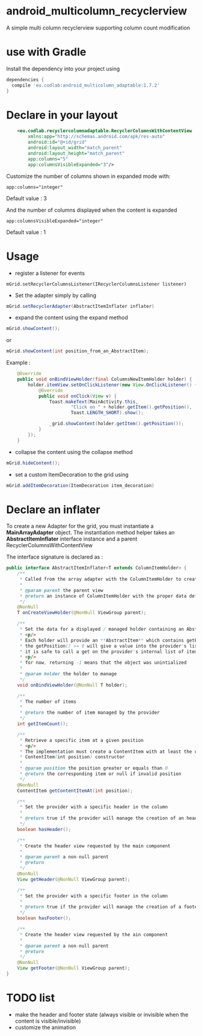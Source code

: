# android_multicolumn_recyclerview
A simple multi column recyclerview supporting column count modification


# use with Gradle

Install the dependency into your project using
```gradle
dependencies {
  compile 'eu.codlab:android_multicolumn_adaptable:1.7.2'
}
```

# Declare in your layout

```xml
    <eu.codlab.recyclercolumnadaptable.RecyclerColumnsWithContentView
        xmlns:app="http://schemas.android.com/apk/res-auto"
        android:id="@+id/grid"
        android:layout_width="match_parent"
        android:layout_height="match_parent"
        app:columns="5"
        app:columnsVisibleExpanded="3"/>
```

Customize the number of columns shown in expanded mode with:
```
app:columns="integer"
```
Default value : 3

And the number of columns displayed when the content is expanded

```
app:columnsVisibleExpanded="integer"
```
Default value : 1

# Usage

- register a listener for events
```jav
mGrid.setRecyclerColumnsListener(IRecyclerColumnsListener listener)
```

- Set the adapter simply by calling
```java
mGrid.setRecyclerAdapter(AbstractItemInflater inflater)
```

- expand the content using the expand method
```java
mGrid.showContent();
```

or

```java
mGrid.showContent(int position_from_an_AbstractItem);
```

Example :

```java
    @Override
    public void onBindViewHolder(final ColumnsNewItemHolder holder) {
        holder.itemView.setOnClickListener(new View.OnClickListener() {
            @Override
            public void onClick(View v) {
                Toast.makeText(MainActivity.this,
                        "Click on " + holder.getItem().getPosition(),
                        Toast.LENGTH_SHORT).show();

                _grid.showContent(holder.getItem().getPosition());
            }
        });
    }
```
- collapse the content using the collapse method
```java
mGrid.hideContent();
```

- set a custom ItemDecoration to the grid using
```java
mGrid.addItemDecoration(ItemDecoration item_decoration)
```

# Declare an inflater

To create a new Adapter for the grid, you must instantiate a **MainArrayAdapter** object.
The instantiation method helper takes an **AbstractItemInflater** interface instance and a parent RecyclerColumnsWithContentView

The interface signature is declared as :
```java
public interface AbstractItemInflater<T extends ColumnItemHolder> {
    /**
     * Called from the array adapter with the ColumnItemHolder to create
     *
     * @param parent the parent view
     * @return an instance of ColumnItemHolder with the proper data default data binded
     */
    @NonNull
    T onCreateViewHolder(@NonNull ViewGroup parent);

    /**
     * Set the data for a displayed / managed holder containing an AbstractItem
     * <p/>
     * Each holder will provide an **AbstractItem** which contains getPosition()
     * the getPosition() >= 0 will give a value into the provider's list of real items
     * it is safe to call a get on the provider's internal list of items from this value
     * <p/>
     * for now, returning -1 means that the object was unintialized
     *
     * @param holder the holder to manage
     */
    void onBindViewHolder(@NonNull T holder);

    /**
     * The number of items
     *
     * @return the number of item managed by the provider
     */
    int getItemCount();

    /**
     * Retrieve a specific item at a given position
     * <p/>
     * The implementation must create a ContentItem with at least the usage of ths
     * ContentItem(int position) constructor
     *
     * @param position the position greater or equals than 0
     * @return the corresponding item or null if invalid position
     */
    @NonNull
    ContentItem getContentItemAt(int position);

    /**
     * Set the provider with a specific header in the column
     *
     * @return true if the provider will manage the creation of an header view
     */
    boolean hasHeader();

    /**
     * Create the header view requested by the main component
     *
     * @param parent a non-null parent
     * @return
     */
    @NonNull
    View getHeader(@NonNull ViewGroup parent);

    /**
     * Set the provider with a specific footer in the column
     *
     * @return true if the provider will manage the creation of a footer view
     */
    boolean hasFooter();

    /**
     * Create the header view requested by the ain component
     *
     * @param parent a non-null parent
     * @return
     */
    @NonNull
    View getFooter(@NonNull ViewGroup parent);
}
```

# TODO list

- make the header and footer state (always visible or invisible when the content is visible/invisible)
- customize the animation

